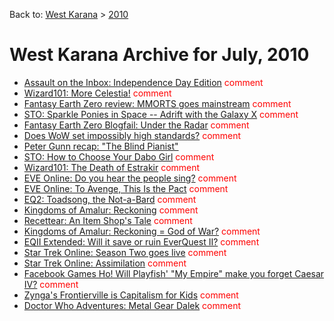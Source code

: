 Back to: [West Karana](/posts/westkarana.md) > [2010](/posts/2010/westkarana.md)
# West Karana Archive for July, 2010

* [Assault on the Inbox: Independence Day Edition](5274.md) <span style="color:red;">comment</span>
* [Wizard101: More Celestia!](5279.md) <span style="color:red;">comment</span>
* [Fantasy Earth Zero review: MMORTS goes mainstream](5282.md) <span style="color:red;">comment</span>
* [STO: Sparkle Ponies in Space -- Adrift with the Galaxy X](5292.md) <span style="color:red;">comment</span>
* [Fantasy Earth Zero Blogfail: Under the Radar](5296.md) <span style="color:red;">comment</span>
* [Does WoW set impossibly high standards?](5303.md) <span style="color:red;">comment</span>
* [Peter Gunn recap: "The Blind Pianist"](5309.md) <span style="color:red;"></span>
* [STO: How to Choose Your Dabo Girl](5314.md) <span style="color:red;">comment</span>
* [Wizard101: The Death of Estrakir](5324.md) <span style="color:red;">comment</span>
* [EVE Online: Do you hear the people sing?](5328.md) <span style="color:red;">comment</span>
* [EVE Online: To Avenge, This Is the Pact](5331.md) <span style="color:red;">comment</span>
* [EQ2: Toadsong, the Not-a-Bard](5337.md) <span style="color:red;">comment</span>
* [Kingdoms of Amalur: Reckoning](5345.md) <span style="color:red;">comment</span>
* [Recettear: An Item Shop's Tale](5349.md) <span style="color:red;">comment</span>
* [Kingdoms of Amalur: Reckoning = God of War?](5355.md) <span style="color:red;">comment</span>
* [EQII Extended: Will it save or ruin EverQuest II?](5363.md) <span style="color:red;">comment</span>
* [Star Trek Online: Season Two goes live](5367.md) <span style="color:red;">comment</span>
* [Star Trek Online: Assimilation](5373.md) <span style="color:red;">comment</span>
* [Facebook Games Ho! Will Playfish' "My Empire" make you forget Caesar IV?](5380.md) <span style="color:red;">comment</span>
* [Zynga's Frontierville is Capitalism for Kids](5385.md) <span style="color:red;">comment</span>
* [Doctor Who Adventures: Metal Gear Dalek](5389.md) <span style="color:red;">comment</span>
